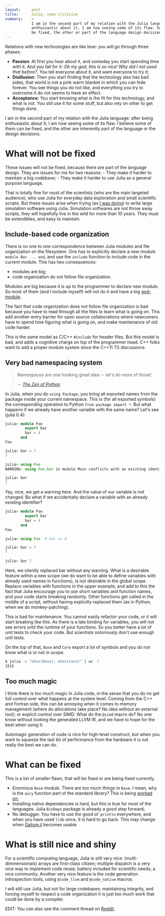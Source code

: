 ```yaml
---
layout:     post
title:      Julia, some criticism
summary:    >
            I am in the second part of my relation with the Julia language: after being
            enthusiastic about it, I am now seeing some of its flaw. Some of them can
            be fixed, the other or part of the language design decisions.
---
```


Relations with new technologies are like love: you will go through three phases:

- **Passion**: At first you hear about it, and someday you start spending time with it. And
  you fall for it:  *Oh my god, this is so nice! Why did I not used that before?*. You
  tell everyone about it, and want everyone to try it;
- **Disillusion**: Then you start finding that the technology also has bad sides, that
  world is not a pink warm blanket in which you can hide forever. You see things you do
  not like, and everything you try to overcome it do not seems to have an effect.
- **Acceptance**: You start knowing what is the fit for this technology, and what is not.
  You still use it for some stuff, but also rely on other to get things done.

I am in the second part of my relation with the Julia language: after being enthusiastic
about it, I am now seeing some of its flaw. I believe some of them can be fixed, and the
other are inherently part of the language or the design decisions.

# What will not be fixed

These issues will not be fixed, because there are part of the language design. They are
issues for me for two reasons:
    - They make it harder to maintain a big codebase;
    - They make it harder to use Julia as a general purpose language.

That is totally fine for most of the scientists (who are the main targeted audience), who
use Julia for everyday data exploration and small scientific scripts. But these issues
arise when trying (as [I was doing](https://github.com/Luthaf/Jumos.jl)) to write large
simulation software using Julia. Simulation softwares are not throw away scripts, they
will hopefully live in the wild for more than 10 years. They must be extendibles, and easy
to maintain.

## Include-based code organization

There is no one to one correspondence between Julia modules and file organization on the
filesystem. One has to explicitly declare a new module `module Bar ... end`, and use the
`include` function to include code in the current module. This has two consequences:

- modules are big;
- code organization do not follow file organization.

Modules are big because it is up to the programmer to declare new module. So most of them
(and I include myself) will not do it and have a big
[god-module](https://en.wikipedia.org/wiki/God_object).

The fact that code organization does not follow file organization is bad because you have
to read through all the files to learn what is going on. This add another entry barrier
for open source collaborations where newcomers have to spend time figuring what is going
on, and make maintenance of old code harder.

This is the same model as C/C++ `#include` for header files. But this model is bad, and
adds a cognitive charge on top of the programmer head. C++ folks want to add a proper
module  system since the C++11 TS discussions.

## Very bad namespacing system

> Namespaces are one honking great idea -- let's do more of those!
>
> -- <cite>[The Zen of Python](https://www.python.org/dev/peps/pep-0020/)</cite>

In Julia, when you do `using Package`, you bring all exported names from the package
inside your current namespace. This is (for all exported symbols) the corresponding
operation to Python `from package import *`. But what happens if we already have another
variable with the same name? Let's see (julia 0.4):

```julia
julia> module Foo
         export bar
         bar = 4
       end
Foo

julia> bar = 7
7

julia> using Foo
WARNING: using Foo.bar in module Main conflicts with an existing identifier.

julia> bar
7
```

Yay, nice, we get a warning here. And the value of our variable is not changed. Bu what if
we accidentally declare a variable with an already existing identifier?

```julia
julia> module Foo
         export bar
         bar = 4
       end
Foo

julia> using Foo  # bar == 4

julia> bar = 7
7

julia> bar 7
```

Here, we silently replaced bar without any warning. What is a desirable feature within a
new scope (we do want to be able to define variables with already used names in
functions), is not desirable in the global scope. Replace variables with functions in the
upper example, and add to this the fact that Julia encourage you to use short variables
and function names, and your code starts breaking randomly. Other functions get called in
the middle of a script, without having explicitly replaced them (as in Python, when we do
monkey-patching).

This is bad for maintenance. You cannot easily refactor your code, or it will start
breaking like this. As there is a late binding for variables, you will not see errors
until the runtime of your functions. So you better have a lot of unit tests to check your
code. But scientists notoriously don't use enough unit tests.

On the top of that, `Base` and `Core` export a lot of symbols and you do not know what is
or not in scope.

```bash
$ julia -e "whos(Base); whos(Core)" | wc -l
1515
```

## Too much magic

I think there is too much magic in Julia code, in the sense that you do no get full
control over what happens at the system level. Coming from the C++ and Fortran side, this
can be annoying when it comes to memory management (where do allocations take place? No
idea without an external tool); or explicit control over SIMD. What do the `@simd` macro
do? No one know without looking the generated LLVM IR, and we have to hope for the best
when using it.

Automagic generation of code is nice for high-level construct, but when you want to
squeeze the last bit of performance from the hardware it is not really the best we can do.

# What can be fixed

This is a list of smaller flaws, that will be fixed or are being fixed currently.

- Enormous `Base` module. There are too much things in `Base`. I mean, why is the `airy`
  function part of the standard library? This is being [worked
  on](https://github.com/JuliaLang/julia/issues/5155);
- Installing native dependencies is hard, but this is true for most of the languages.
  Julia `BinDeps` package is already a good step forward;
- No debugger. You have to use the good ol' `println` everywhere, and when you have used
  `lldb` once, it is hard to go back. This may change when
  [Galium.jl](https://github.com/Keno/Gallium.jl) becomes usable

# What is still nice and shiny

For a scientific computing language, Julia is still very nice: (multi-dimmensionals)
arrays are first-class citizen; multiple dispatch is a very nice way to implement code
reuse; battery included for scientific needs; a nice community. Another very nice feature
is the code generation introspection tools, using `@code_llvm` and `@code_native` macros.

I will still use Julia, but not for large codebases: maintaining integrity, and forcing
myself to respect a code organization it is just too much work that could be done by a
compiler.

EDIT: You can also see the comment thread on [Reddit](https://www.reddit.com/r/Julia/comments/3pa3km/some_criticism_of_julia/).
